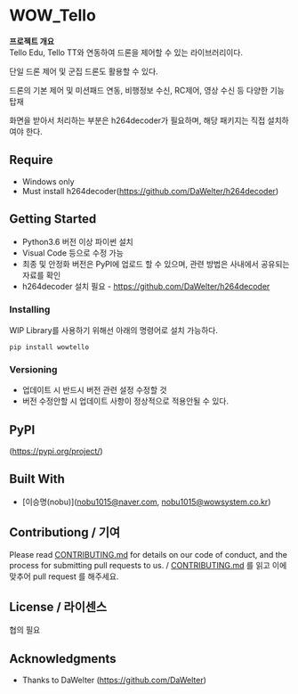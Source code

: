 # WOW_Tello

**프로젝트 개요**  
Tello Edu, Tello TT와 연동하여 드론을 제어할 수 있는 라이브러리이다.

단일 드론 제어 및 군집 드론도 활용할 수 있다.

드론의 기본 제어 및 미션패드 연동, 비행정보 수신, RC제어, 영상 수신 등 다양한 기능 탑재

화면을 받아서 처리하는 부분은 h264decoder가 필요하며, 해당 패키지는 직접 설치하여야 한다.


## Require
- Windows only
- Must install h264decoder(https://github.com/DaWelter/h264decoder)


## Getting Started
- Python3.6 버전 이상 파이썬 설치
- Visual Code 등으로 수정 가능
- 최종 및 안정화 버전은 PyPI에 업로드 할 수 있으며, 관련 방법은 사내에서 공유되는 자료를 확인
- h264decoder 설치 필요 - https://github.com/DaWelter/h264decoder

### Installing

WIP Library를 사용하기 위해선 아래의 명령어로 설치 가능하다.
```
pip install wowtello
```


### Versioning
* 업데이트 시 반드시 버전 관련 설정 수정할 것
* 버전 수정안할 시 업데이트 사항이 정상적으로 적용안될 수 있다.

## PyPI
(https://pypi.org/project/)

## Built With
* [이승명(nobu)](nobu1015@naver.com, nobu1015@wowsystem.co.kr)


## Contributiong / 기여

Please read [CONTRIBUTING.md](https://gist.github.com/PurpleBooth/b24679402957c63ec426) for details on our code of conduct, and the process for submitting pull requests to us. / [CONTRIBUTING.md](https://gist.github.com/PurpleBooth/b24679402957c63ec426) 를 읽고 이에 맞추어 pull request 를 해주세요.

## License / 라이센스
협의 필요

## Acknowledgments
* Thanks to DaWelter (https://github.com/DaWelter)
